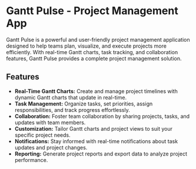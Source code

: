 # Gantt Pulse - Project Management App

Gantt Pulse is a powerful and user-friendly project management application designed to help teams plan, visualize, and execute projects more efficiently. With real-time Gantt charts, task tracking, and collaboration features, Gantt Pulse provides a complete project management solution.

## Features

- **Real-Time Gantt Charts:** Create and manage project timelines with dynamic Gantt charts that update in real-time.
- **Task Management:** Organize tasks, set priorities, assign responsibilities, and track progress effortlessly.
- **Collaboration:** Foster team collaboration by sharing projects, tasks, and updates with team members.
- **Customization:** Tailor Gantt charts and project views to suit your specific project needs.
- **Notifications:** Stay informed with real-time notifications about task updates and project changes.
- **Reporting:** Generate project reports and export data to analyze project performance.
